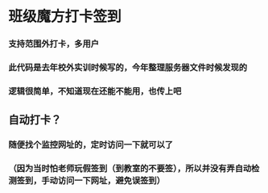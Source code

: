 # 班级魔方打卡签到
### 支持范围外打卡，多用户
### 此代码是去年校外实训时候写的，今年整理服务器文件时候发现的
### 逻辑很简单，不知道现在还能不能用，也传上吧

## 自动打卡？
### 随便找个监控网址的，定时访问一下就可以了
### （因为当时怕老师玩假签到（到教室的不要签），所以并没有弄自动检测签到，手动访问一下网址，避免误签到）
